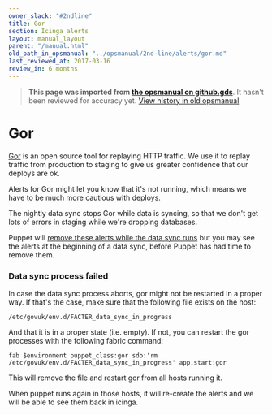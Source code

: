 ```yaml
---
owner_slack: "#2ndline"
title: Gor
section: Icinga alerts
layout: manual_layout
parent: "/manual.html"
old_path_in_opsmanual: "../opsmanual/2nd-line/alerts/gor.md"
last_reviewed_at: 2017-03-16
review_in: 6 months
---
```




> **This page was imported from [the opsmanual on github.gds](https://github.gds/gds/opsmanual)**.
It hasn't been reviewed for accuracy yet.
[View history in old opsmanual](https://github.gds/gds/opsmanual/tree/master/2nd-line/alerts/gor.md)


# Gor

[Gor][gor-gh] is an open source tool for replaying HTTP traffic. We use it to
replay traffic from production to staging to give us greater confidence that
our deploys are ok.

Alerts for Gor might let you know that it's not running, which means we have
to be much more cautious with deploys.

The nightly data sync stops Gor while data is syncing, so that we don't get
lots of errors in staging while we're dropping databases.

Puppet will [remove these alerts while the data sync runs][govuk-gor-data-sync]
but you may see the alerts at the beginning of a data sync, before Puppet has
had time to remove them.

### Data sync process failed

In case the data sync process aborts, gor might not be restarted in a proper
way. If that's the case, make sure that the following file exists on the host:

```
/etc/govuk/env.d/FACTER_data_sync_in_progress
```

And that it is in a proper state (i.e. empty). If not, you can restart the gor
processes with the following fabric command:

```
fab $environment puppet_class:gor sdo:'rm /etc/govuk/env.d/FACTER_data_sync_in_progress' app.start:gor
```

This will remove the file and restart gor from all hosts running it.

When puppet runs again in those hosts, it will re-create the alerts and we will be
able to see them back in icinga.

[gor-gh]: https://github.com/buger/gor/
[govuk-gor-data-sync]: https://github.com/alphagov/govuk-puppet/blob/06dd008d09/modules/govuk_gor/manifests/init.pp#L50
